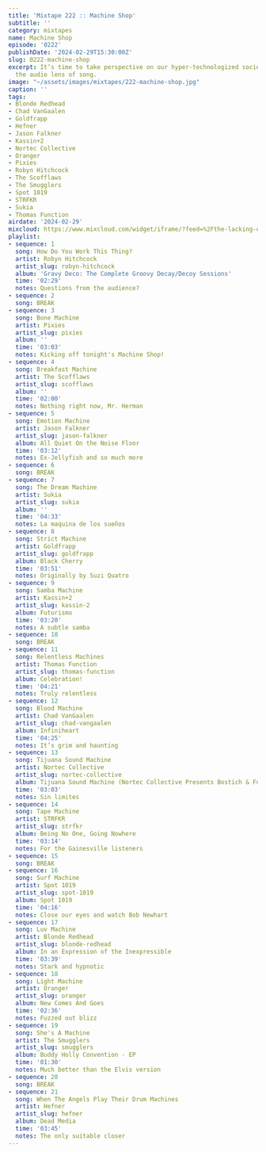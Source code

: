 ```yaml
---
title: 'Mixtape 222 :: Machine Shop'
subtitle: ''
category: mixtapes
name: Machine Shop
episode: '0222'
publishDate: '2024-02-29T15:30:00Z'
slug: 0222-machine-shop
excerpt: It’s time to take perspective on our hyper-technologized society, through
  the audio lens of song.
image: "~/assets/images/mixtapes/222-machine-shop.jpg"
caption: ''
tags:
- Blonde Redhead
- Chad VanGaalen
- Goldfrapp
- Hefner
- Jason Falkner
- Kassin+2
- Nortec Collective
- Oranger
- Pixies
- Robyn Hitchcock
- The Scofflaws
- The Smugglers
- Spot 1019
- STRFKR
- Sukia
- Thomas Function
airdate: '2024-02-29'
mixcloud: https://www.mixcloud.com/widget/iframe/?feed=%2Fthe-lacking-org%2Ffiyf6y-222-machine-shop%2F&hide_artwork=1&hide_cover=1&light=1
playlist:
- sequence: 1
  song: How Do You Work This Thing?
  artist: Robyn Hitchcock
  artist_slug: robyn-hitchcock
  album: 'Gravy Deco: The Complete Groovy Decay/Decoy Sessions'
  time: '02:29'
  notes: Questions from the audience?
- sequence: 2
  song: BREAK
- sequence: 3
  song: Bone Machine
  artist: Pixies
  artist_slug: pixies
  album: ''
  time: '03:03'
  notes: Kicking off tonight's Machine Shop!
- sequence: 4
  song: Breakfast Machine
  artist: The Scofflaws
  artist_slug: scofflaws
  album: ''
  time: '02:00'
  notes: Nothing right now, Mr. Herman
- sequence: 5
  song: Emotion Machine
  artist: Jason Falkner
  artist_slug: jason-falkner
  album: All Quiet On the Noise Floor
  time: '03:12'
  notes: Ex-Jellyfish and so much more
- sequence: 6
  song: BREAK
- sequence: 7
  song: The Dream Machine
  artist: Sukia
  artist_slug: sukia
  album: ''
  time: '04:33'
  notes: La maquina de los sueños
- sequence: 8
  song: Strict Machine
  artist: Goldfrapp
  artist_slug: goldfrapp
  album: Black Cherry
  time: '03:51'
  notes: Originally by Suzi Quatro
- sequence: 9
  song: Samba Machine
  artist: Kassin+2
  artist_slug: kassin-2
  album: Futurismo
  time: '03:20'
  notes: A subtle samba
- sequence: 10
  song: BREAK
- sequence: 11
  song: Relentless Machines
  artist: Thomas Function
  artist_slug: thomas-function
  album: Celebration!
  time: '04:21'
  notes: Truly relentless
- sequence: 12
  song: Blood Machine
  artist: Chad VanGaalen
  artist_slug: chad-vangaalen
  album: Infiniheart
  time: '04:25'
  notes: It’s grim and haunting
- sequence: 13
  song: Tijuana Sound Machine
  artist: Nortec Collective
  artist_slug: nortec-collective
  album: Tijuana Sound Machine (Nortec Collective Presents Bostich & Fussible)
  time: '03:03'
  notes: Sin limites
- sequence: 14
  song: Tape Machine
  artist: STRFKR
  artist_slug: strfkr
  album: Being No One, Going Nowhere
  time: '03:14'
  notes: For the Gainesville listeners
- sequence: 15
  song: BREAK
- sequence: 16
  song: Surf Machine
  artist: Spot 1019
  artist_slug: spot-1019
  album: Spot 1019
  time: '04:16'
  notes: Close our eyes and watch Bob Newhart
- sequence: 17
  song: Luv Machine
  artist: Blonde Redhead
  artist_slug: blonde-redhead
  album: In an Expression of the Inexpressible
  time: '03:39'
  notes: Stark and hypnotic
- sequence: 18
  song: Light Machine
  artist: Oranger
  artist_slug: oranger
  album: New Comes And Goes
  time: '02:36'
  notes: Fuzzed out blizz
- sequence: 19
  song: She's A Machine
  artist: The Smugglers
  artist_slug: smugglers
  album: Buddy Holly Convention - EP
  time: '01:30'
  notes: Much better than the Elvis version
- sequence: 20
  song: BREAK
- sequence: 21
  song: When The Angels Play Their Drum Machines
  artist: Hefner
  artist_slug: hefner
  album: Dead Media
  time: '03:45'
  notes: The only suitable closer
---
```


